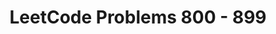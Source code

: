 ---
id: 0800-0899
title: LeetCode Problems 800 - 899
sidebar_label: 0800 - 0899
keywords:
  - LeetCode
  - LeeCode Problems
  - LeeCode Problems 800 - 899
  - dsa problems
---